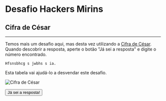 # Desafio Hackers Mirins

## Cifra de César
----

Temos mais um desafio aqui, mas desta vez utilizando a [Cifra de César](https://pt.wikipedia.org/wiki/Cifra_de_C%C3%A9sar). Quando descobrir a resposta, aperte o botão "Já sei a resposta" e digite o número encontrado.

    Hfsnsbhcg s jwbhs s ia.

Esta tabela vai ajudá-lo a desvendar este desafio.

![Cifra de César](Cifra_de_César.png)

<button onclick='
  var resposta = prompt("Qual é o número?");
  if (resposta == 321) {
    alert("Parabéns! Vamos para o próximo desafio!");
    window.location.href="Cifra";
  } else {
    alert("Resposta errada. Tente novamente.");
  }
'>Já sei a resposta!</button>
